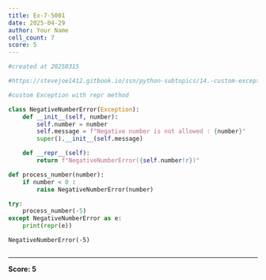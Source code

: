 ```yaml
---
title: Ex-7-5001
date: 2025-04-29
author: Your Name
cell_count: 7
score: 5
---
```


```python
#created at 20250315
```


```python
#https://stevejoe1412.gitbook.io/ssn/python-subtopics/14.-custom-exceptions
```


```python
#custom Exception with repr method
```


```python
class NegativeNumberError(Exception):
    def __init__(self, number):
        self.number = number
        self.message = f"Negative number is not allowed : {number}"
        super().__init__(self.message)

    def __repr__(self):
        return f"NegativeNumberError({self.number!r})"
```


```python
def process_number(number):
    if number < 0 :
        raise NegativeNumberError(number)
```


```python
try:
    process_number(-5)
except NegativeNumberError as e:
    print(repr(e))
```

    NegativeNumberError(-5)



```python

```


---
**Score: 5**